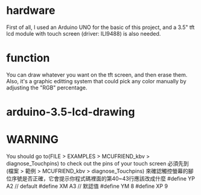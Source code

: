 # hardware
First of all, I used an Arduino UNO for the basic of this project, and a 3.5" tft lcd module with touch screen (driver: ILI9488) is also needed.
# function
You can draw whatever you want on the tft screen, and then erase them. Also, it's a graphic editting system that could pick any color manually by adjusting the "RGB" percentage.
# arduino-3.5-lcd-drawing
# WARNING
You should go to(FILE > EXAMPLES > MCUFRIEND_kbv > diagnose_Touchpins) to check out the pins of your touch screen
必須先到 (檔案 > 範例 > MCUFRIEND_kbv > diagnose_Touchpins) 來確認觸控螢幕的腳位序號是否正確，它會提示你程式碼裡面的第40~43行應該改成什麼
  #define YP A2  // default
  #define XM A3  // 默認值
  #define YM 8
  #define XP 9
